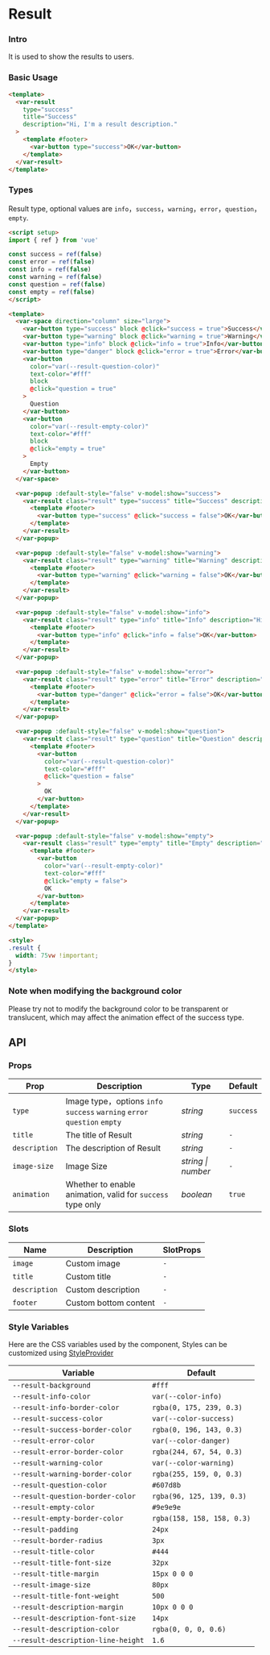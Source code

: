# Result

### Intro

It is used to show the results to users.

### Basic Usage

```html
<template>
  <var-result
    type="success"
    title="Success"
    description="Hi, I'm a result description."
  >
    <template #footer>
      <var-button type="success">OK</var-button>
    </template>
  </var-result>
</template>
```

### Types

Result type, optional values are `info`，`success`，`warning`，`error`，`question`，`empty`.

```html
<script setup>
import { ref } from 'vue'

const success = ref(false)
const error = ref(false)
const info = ref(false)
const warning = ref(false)
const question = ref(false)
const empty = ref(false)
</script>

<template>
  <var-space direction="column" size="large">
    <var-button type="success" block @click="success = true">Success</var-button>
    <var-button type="warning" block @click="warning = true">Warning</var-button>
    <var-button type="info" block @click="info = true">Info</var-button>
    <var-button type="danger" block @click="error = true">Error</var-button>
    <var-button
      color="var(--result-question-color)"
      text-color="#fff"
      block
      @click="question = true"
    >
      Question
    </var-button>
    <var-button
      color="var(--result-empty-color)"
      text-color="#fff"
      block
      @click="empty = true"
    >
      Empty
    </var-button>
  </var-space>

  <var-popup :default-style="false" v-model:show="success">
    <var-result class="result" type="success" title="Success" description="Hi, I'm a result description.">
      <template #footer>
        <var-button type="success" @click="success = false">OK</var-button>
      </template>
    </var-result>
  </var-popup>

  <var-popup :default-style="false" v-model:show="warning">
    <var-result class="result" type="warning" title="Warning" description="Hi, I'm a result description.">
      <template #footer>
        <var-button type="warning" @click="warning = false">OK</var-button>
      </template>
    </var-result>
  </var-popup>

  <var-popup :default-style="false" v-model:show="info">
    <var-result class="result" type="info" title="Info" description="Hi, I'm a result description.">
      <template #footer>
        <var-button type="info" @click="info = false">OK</var-button>
      </template>
    </var-result>
  </var-popup>

  <var-popup :default-style="false" v-model:show="error">
    <var-result class="result" type="error" title="Error" description="Hi, I'm a result description.">
      <template #footer>
        <var-button type="danger" @click="error = false">OK</var-button>
      </template>
    </var-result>
  </var-popup>

  <var-popup :default-style="false" v-model:show="question">
    <var-result class="result" type="question" title="Question" description="Hi, I'm a result description.">
      <template #footer>
        <var-button
          color="var(--result-question-color)"
          text-color="#fff"
          @click="question = false"
        >
          OK
        </var-button>
      </template>
    </var-result>
  </var-popup>

  <var-popup :default-style="false" v-model:show="empty">
    <var-result class="result" type="empty" title="Empty" description="Hi, I'm a result description.">
      <template #footer>
        <var-button
          color="var(--result-empty-color)"
          text-color="#fff"
          @click="empty = false">
          OK
        </var-button>
      </template>
    </var-result>
  </var-popup>
</template>

<style>
.result {
  width: 75vw !important;
}
</style>
```

### Note when modifying the background color

Please try not to modify the background color to be transparent or translucent, which may affect the animation effect of the success type.

## API

### Props

| Prop          | Description                                                              | Type     | Default   |
|---------------|--------------------------------------------------------------------------|----------|-----------|
| `type`        | Image type，options `info` `success` `warning` `error` `question` `empty` | _string_ | `success` |
| `title`       | The title of Result                                                      | _string_ | `-`       |
| `description` | The description of Result                                                | _string_ | `-`       |
| `image-size`  | Image Size                                                               | _string \| number_   | `-`  |
| `animation`    | Whether to enable animation, valid for `success` type only               | _boolean_ | `true`    |

### Slots

| Name                | Description      | SlotProps |
|--------------------|---------| ---- |
| `image`            | Custom image   | `-`  |
| `title`            |  Custom title   | `-`  |
| `description`      |  Custom description   | `-`  |
| `footer`           | Custom bottom content | `-`  |

### Style Variables

Here are the CSS variables used by the component, Styles can be customized using [StyleProvider](#/en-US/style-provider)

| Variable                           | Default                    |
|------------------------------------|----------------------------|
| `--result-background`              | `#fff`                     |
| `--result-info-color`              | `var(--color-info)`        |
| `--result-info-border-color`       | `rgba(0, 175, 239, 0.3)`   |
| `--result-success-color`           | `var(--color-success)`     |
| `--result-success-border-color`    | `rgba(0, 196, 143, 0.3)`   |
| `--result-error-color`             | `var(--color-danger)`      |
| `--result-error-border-color`      | `rgba(244, 67, 54, 0.3)`   |
| `--result-warning-color`           | `var(--color-warning)`     |
| `--result-warning-border-color`    | `rgba(255, 159, 0, 0.3)`   |
| `--result-question-color`          | `#607d8b`                  |
| `--result-question-border-color`   | `rgba(96, 125, 139, 0.3)`  |
| `--result-empty-color`             | `#9e9e9e`                  |
| `--result-empty-border-color`      | `rgba(158, 158, 158, 0.3)` |
| `--result-padding`                 | `24px`                     |
| `--result-border-radius`           | `3px`                      |
| `--result-title-color`             | `#444`                     |
| `--result-title-font-size`         | `32px`                     |
| `--result-title-margin`            | `15px 0 0 0`               |
| `--result-image-size`              | `80px`                     |
| `--result-title-font-weight`       | `500`                      |
| `--result-description-margin`      | `10px 0 0 0`               |
| `--result-description-font-size`   | `14px`                     |
| `--result-description-color`       | `rgba(0, 0, 0, 0.6)`       |
| `--result-description-line-height` | `1.6`                      |

